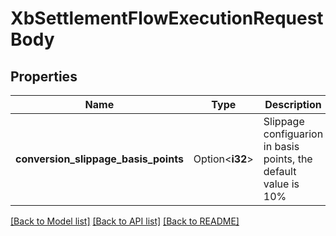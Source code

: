 # XbSettlementFlowExecutionRequestBody

## Properties

Name | Type | Description | Notes
------------ | ------------- | ------------- | -------------
**conversion_slippage_basis_points** | Option<**i32**> | Slippage configuarion in basis points, the default value is 10%  | [optional][default to 10000]

[[Back to Model list]](../README.md#documentation-for-models) [[Back to API list]](../README.md#documentation-for-api-endpoints) [[Back to README]](../README.md)


